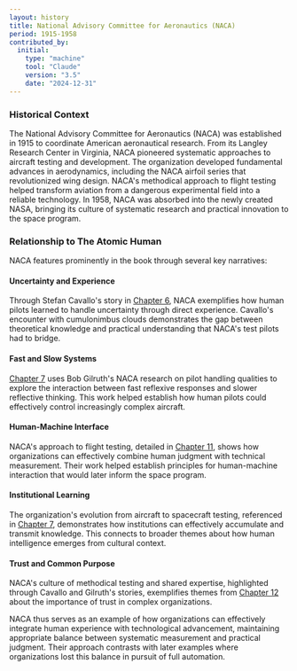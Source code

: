 ```yaml
---
layout: history
title: National Advisory Committee for Aeronautics (NACA)
period: 1915-1958
contributed_by:
  initial:
    type: "machine"
    tool: "Claude"
    version: "3.5"
    date: "2024-12-31"
---
```


<div class="machine-commentary" markdown=1>

### Historical Context

The National Advisory Committee for Aeronautics (NACA) was established in 1915 to coordinate American aeronautical research. From its Langley Research Center in Virginia, NACA pioneered systematic approaches to aircraft testing and development. The organization developed fundamental advances in aerodynamics, including the NACA airfoil series that revolutionized wing design. NACA's methodical approach to flight testing helped transform aviation from a dangerous experimental field into a reliable technology. In 1958, NACA was absorbed into the newly created NASA, bringing its culture of systematic research and practical innovation to the space program.

### Relationship to The Atomic Human

NACA features prominently in the book through several key narratives:

#### Uncertainty and Experience
Through Stefan Cavallo's story in [Chapter 6](/chapters/06-the-gremlin-of-uncertainty/), NACA exemplifies how human pilots learned to handle uncertainty through direct experience. Cavallo's encounter with cumulonimbus clouds demonstrates the gap between theoretical knowledge and practical understanding that NACA's test pilots had to bridge.

#### Fast and Slow Systems
[Chapter 7](/chapters/07-its-not-rocket-science/) uses Bob Gilruth's NACA research on pilot handling qualities to explore the interaction between fast reflexive responses and slower reflective thinking. This work helped establish how human pilots could effectively control increasingly complex aircraft.

#### Human-Machine Interface
NACA's approach to flight testing, detailed in [Chapter 11](/chapters/11-human-analogue-machines/), shows how organizations can effectively combine human judgment with technical measurement. Their work helped establish principles for human-machine interaction that would later inform the space program.

#### Institutional Learning
The organization's evolution from aircraft to spacecraft testing, referenced in [Chapter 7](/chapters/07-its-not-rocket-science/), demonstrates how institutions can effectively accumulate and transmit knowledge. This connects to broader themes about how human intelligence emerges from cultural context.

#### Trust and Common Purpose
NACA's culture of methodical testing and shared expertise, highlighted through Cavallo and Gilruth's stories, exemplifies themes from [Chapter 12](/chapters/12-trust/) about the importance of trust in complex organizations.

NACA thus serves as an example of how organizations can effectively integrate human experience with technological advancement, maintaining appropriate balance between systematic measurement and practical judgment. Their approach contrasts with later examples where organizations lost this balance in pursuit of full automation.

</div>
